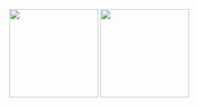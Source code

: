  <div display="flex" justify-content="space-between">
  <img height="160em" src="https://github-readme-stats-eight-theta.vercel.app/api?username=akaLuisinho&show_icons=true&theme=dracula&include_all_commits=true&count_private=true"/>
  <img height="160em" src="https://github-readme-stats-eight-theta.vercel.app/api/top-langs/?username=akaLuisinho&layout=compact&langs_count=8&theme=dracula"/>
  </div>
